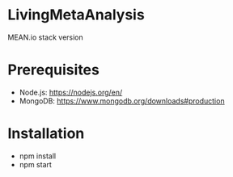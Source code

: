 # LivingMetaAnalysis
MEAN.io stack version

# Prerequisites
- Node.js:  https://nodejs.org/en/
- MongoDB: https://www.mongodb.org/downloads#production

# Installation
- npm install
- npm start 
